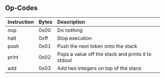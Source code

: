 ## Op-Codes

| Instruction | Bytes | Description                                        |
| :---------- | :---- | :------------------------------------------------- |
| nop         | 0x00  | Do nothing                                         |
| halt        | 0xff  | Stop execution                                     |
| push        | 0x01  | Push the next token onto the stack                 |
| print       | 0x02  | Pops a value off the stack and prints it to stdout |
| add         | 0x03  | Add two integers on top of the stack               |
